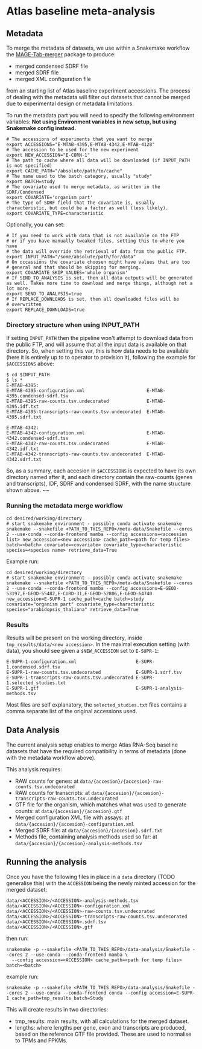 # Atlas baseline meta-analysis

## Metadata

To merge the metadata of datasets, we use within a Snakemake workflow the [MAGE-Tab-merger](https://pypi.org/project/MAGE-Tab-merger/) package to produce:

- merged condensed SDRF file
- merged SDRF file
- merged XML configuration file

from an starting list of Atlas baseline experiment accessions. The process of dealing with the metadata will filter out datasets that cannot be merged due to experimental design or metadata limitations.

To run the metadata part you will need to specify the following environment variables: **Not using Environment variables in new setup, but using Snakemake config instead.**

```
# The accessions of experiments that you want to merge
export ACCESSIONS="E-MTAB-4395,E-MTAB-4342,E-MTAB-4128"
# The accession to be used for the new experiment
export NEW_ACCESSION="E-CORN-1"
# The path to cache where all data will be downloaded (if INPUT_PATH is not specified)
export CACHE_PATH="/absolute/path/to/cache"
# The name used to the batch category, usually "study"
export BATCH=study
# The covariate used to merge metadata, as written in the SDRF/Condensed
export COVARIATE='organism part'
# The type of SDRF field that the covariate is, usually characteristic, but could be a factor as well (less likely).
export COVARIATE_TYPE=characteristic
```

Optionally, you can set:

```
# If you need to work with data that is not available on the FTP
# or if you have manually tweaked files, setting this to where you have
# the data will override the retrieval of data from the public FTP.
export INPUT_PATH="/some/absolute/path/for/data"
# On occassions the covariate choosen might have values that are too
# general and that should be skipping for merging.
export COVARIATE_SKIP_VALUES='whole organism'
# If SEND_TO_ANALYSIS is set, then all data outputs will be generated as well. Takes more time to download and merge things, although not a lot more.
export SEND_TO_ANALYSIS=true
# If REPLACE_DOWNLOADS is set, then all downloaded files will be
# overwritten
export REPLACE_DOWNLOADS=true
```

### Directory structure when using INPUT_PATH

If setting `INPUT_PATH` then the pipeline won't attempt to download data from the public FTP, and will assume that all the input data is available on that directory. So, when setting this var, this is how data needs to be available (here it is entirely up to to operator to provision it), following the example for `$ACCESSIONS` above:

```
$ cd $INPUT_PATH
$ ls *
E-MTAB-4395:
E-MTAB-4395-configuration.xml                       E-MTAB-4395.condensed-sdrf.tsv
E-MTAB-4395-raw-counts.tsv.undecorated              E-MTAB-4395.idf.txt
E-MTAB-4395-transcripts-raw-counts.tsv.undecorated  E-MTAB-4395.sdrf.txt

E-MTAB-4342:
E-MTAB-4342-configuration.xml                       E-MTAB-4342.condensed-sdrf.tsv
E-MTAB-4342-raw-counts.tsv.undecorated              E-MTAB-4342.idf.txt
E-MTAB-4342-transcripts-raw-counts.tsv.undecorated  E-MTAB-4342.sdrf.txt
```

So, as a summary, each accesion in `$ACCESSIONS` is expected to have its own directory named after it, and each directory contain the raw-counts (genes and transcripts), IDF, SDRF and condensed SDRF, with the name structure shown above.
~~
### Running the metadata merge workflow

```
cd desired/working/directory
# start snakemake environment - possibly conda activate snakemake
snakemake --snakefile <PATH_TO_THIS_REPO>/meta-data/Snakefile --cores 2 --use-conda --conda-frontend mamba --config accessions=<accession list> new_accession=<new accession> cache_path=<path for temp files> batch=<batch> covariate=<covariate> covariate_type=characteristic species=<species name> retrieve_data=True
```

Example run:

```
cd desired/working/directory
# start snakemake environment - possibly conda activate snakemake
snakemake --snakefile <PATH_TO_THIS_REPO>/meta-data/Snakefile --cores 2 --use-conda --conda-frontend mamba --config accessions=E-GEOD-53197,E-GEOD-55482,E-CURD-31,E-GEOD-52806,E-GEOD-64740 new_accession=E-SUPR-1 cache_path=cache batch=study covariate="organism part" covariate_type=characteristic species="arabidopsis_thaliana" retrieve_data=True
```

### Results

Results will be present on the working directory, inside `tmp_results/data/<new accession>`. In the maximal execution setting (with data), you should see given a `$NEW_ACCESSION` set to `E-SUPR-1`:

```
E-SUPR-1-configuration.xml                      E-SUPR-1.condensed.sdrf.tsv
E-SUPR-1-raw-counts.tsv.undecorated             E-SUPR-1.sdrf.tsv
E-SUPR-1-transcripts-raw-counts.tsv.undecorated	E-SUPR-1.selected_studies.txt
E-SUPR-1.gtf                                    E-SUPR-1-analysis-methods.tsv
```

Most files are self explanatory, the `selected_studies.txt` files contains a comma separate list of the original accessions used.


## Data Analysis

The current analysis setup enables to merge Atlas RNA-Seq baseline datasets that have the required compatibility in terms of metadata (done with the metadata workflow above).

This analysis requires:

- RAW counts for genes: at `data/{accesion}/{accesion}-raw-counts.tsv.undecorated`
- RAW counts for transcripts: at `data/{accesion}/{accesion}-transcripts-raw-counts.tsv.undecorated`
- GTF file for the organism, which matches what was used to generate counts: at `data/{accesion}/{accesion}.gtf`
- Merged configuration XML file with assays: at `data/{accesion}/{accesion}-configuration.xml`
- Merged SDRF file: at `data/{accesion}/{accesion}.sdrf.txt`
- Methods file, containing analysis methods used so far: at `data/{accesion}/{accesion}-analysis-methods.tsv`

## Running the analysis

Once you have the following files in place in a `data` directory (TODO generalise this) with the `ACCESSION` being the newly minted accession for the merged dataset:

```
data/<ACCESSION>/<ACCESSION>-analysis-methods.tsv
data/<ACCESSION>/<ACCESSION>-configuration.xml
data/<ACCESSION>/<ACCESSION>-raw-counts.tsv.undecorated
data/<ACCESSION>/<ACCESSION>-transcripts-raw-counts.tsv.undecorated
data/<ACCESSION>/<ACCESSION>.sdrf.tsv
data/<ACCESSION>/<ACCESSION>.gtf
```

then run:

```
snakemake -p --snakefile <PATH_TO_THIS_REPO>/data-analysis/Snakefile --cores 2 --use-conda --conda-frontend mamba \
  --config accession=<ACCESSION> cache_path=<path for temp files> batch=<batch>
```

example run:

```
snakemake -p --snakefile <PATH_TO_THIS_REPO>/data-analysis/Snakefile --cores 2 --use-conda --conda-frontend conda --config accession=E-SUPR-1 cache_path=tmp_results batch=Study
```

This will create results in two directories:

- tmp_results: main results, with all calculations for the merged dataset.
- lengths: where lengths per gene, exon and transcripts are produced, based on the reference GTF file provided. These are used to normalise to TPMs and FPKMs.
